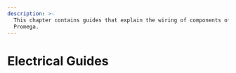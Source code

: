 ```yaml
---
description: >-
  This chapter contains guides that explain the wiring of components of the
  Promega.
---
```


# Electrical Guides




